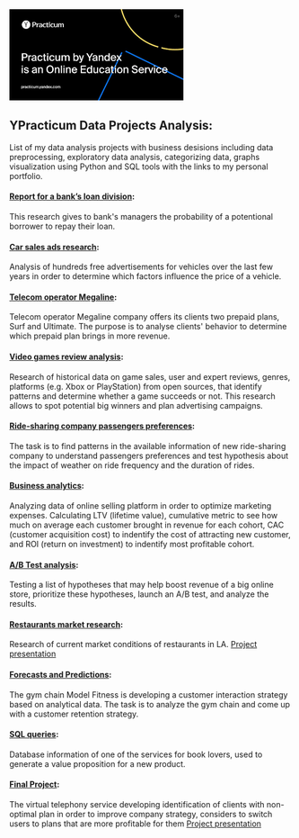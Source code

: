 <img src='.\images\1.png'>

##  YPracticum Data Projects Analysis:

List of my data analysis projects with business desisions including data preprocessing, exploratory data analysis, categorizing data, graphs visualization using Python and SQL tools with the links to my personal portfolio.

####  [Report for a bank’s loan division](https://github.com/BorisAks/Practicum/tree/main/Bank's_loan_division_project/credit_score.ipynb):

This research gives to bank's managers the probability of a potentional borrower to repay their loan.

####  [Car sales ads research](https://github.com/BorisAks/Practicum/tree/main/Car_sales_ads_research/car_sales_ads_research.ipynb):

Analysis of hundreds free advertisements for vehicles over the last few years in order to determine which factors influence the price of a vehicle.

####  [Telecom operator Megaline](https://github.com/BorisAks/Practicum/tree/main/Telecom_operator_Megaline/telecom.ipynb):

Telecom operator Megaline company offers its clients two prepaid plans, Surf and Ultimate. The purpose is to analyse clients' behavior to determine which prepaid plan brings in more revenue.

####  [Video games review analysis](https://github.com/BorisAks/Practicum/tree/main/Video_games_review_analysis/video_games.ipynb):

Research of historical data on game sales, user and expert reviews, genres, platforms (e.g. Xbox or PlayStation) from open sources, that identify patterns and determine whether a game succeeds or not. This research allows to spot potential big winners and plan advertising campaigns.

####  [Ride-sharing company passengers preferences](https://github.com/BorisAks/Practicum/tree/main/Ride-sharing_company_passengers_preferences/ride-sharing_company.ipynb):

The task is to find patterns in the available information of new ride-sharing company to understand passengers preferences and test hypothesis about the impact of weather on ride frequency and the duration of rides.

####  [Business analytics](https://github.com/BorisAks/Practicum/tree/main/Business_Analytics/marketing_expenses_optimization.ipynb):

Analyzing data of online selling platform in order to optimize marketing expenses.
Calculating LTV (lifetime value), cumulative metric to see how much on average each customer brought in revenue for each cohort, CAC (customer acquisition cost) to indentify the cost of attracting new customer, and ROI (return on investment) to indentify most profitable cohort.

####  [A/B Test analysis](https://github.com/BorisAks/Practicum/tree/main/AB_test_analysis/ab_test_analysis.ipynb):

Testing a list of hypotheses that may help boost revenue of a big online store, prioritize these hypotheses, launch an A/B test, and analyze the results.

####  [Restaurants market research](https://github.com/BorisAks/Practicum/tree/main/Restaurants_market_research/restaurants_market_research.ipynb):

Research of current market conditions of restaurants in LA. [Project presentation](https://github.com/BorisAks/Practicum/tree/main/Restaurants_market_research/project_presentation.pdf)


####   [Forecasts and Predictions](https://github.com/BorisAks/Practicum/tree/main/Forecasts_and_Predictions/forecasts_and_predictions.ipynb):

The gym chain Model Fitness is developing a customer interaction strategy based on analytical data. The task is to analyze the gym chain and come up with a customer retention strategy.

####   [SQL queries](https://github.com/BorisAks/Practicum/tree/main/SQL_project/SQL_project.ipynb):

Database information of one of the services  for book lovers, used to generate a value proposition for a new product.

####   [Final Project](https://github.com/BorisAks/Practicum/tree/main/Final_project/Final_project.ipynb):

The virtual telephony service developing identification of clients with non-optimal plan in order to improve company strategy,  considers to switch users to plans that are more profitable for them [Project presentation](https://github.com/BorisAks/Practicum/tree/main/Final_project/Final_Project.pdf)
